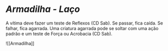 # *Armadilha - Laço*

A vítima deve fazer um teste de Reflexos (CD Sab). Se passar, fica caída. Se falhar, fica agarrada. Uma criatura agarrada pode se soltar com uma ação padrão e um teste de Força ou Acrobacia (CD Sab).

![[Armadilha]]